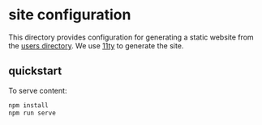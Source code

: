 # site configuration

This directory provides configuration for generating a static website from the
[users directory](../users). We use [11ty](https://www.11ty.dev) to generate the
site.

## quickstart

To serve content:

```bash
npm install
npm run serve
```

